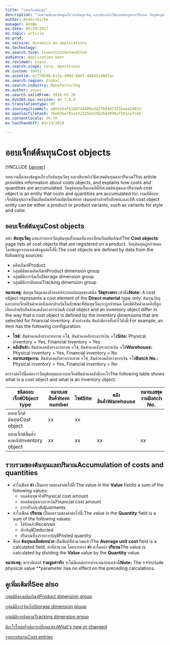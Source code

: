 ```yaml
---
title: "ออบเจ็กต์ต้นทุน"
description: "บทความนี้แสดงข้อมูลเกี่ยวกับต้นทุนวัตถุ และอธิบายถึงวิธีสะสมต้นทุนและปริมาณ วัตถุต้นทุนเป็นเอนทิตี้ที่สะสมต้นทุนและปริมาณ เอนทิตีออบเจ็กต์ต้นทุนอาจเป็นผลิตภัณฑ์หรือผลิตภัณฑ์ย่อย เช่นผลต่างสำหรับลักษณะและสี"
author: AndersGirke
manager: AnnBe
ms.date: 06/20/2017
ms.topic: article
ms.prod: 
ms.service: dynamics-ax-applications
ms.technology: 
ms.search.form: InventCostOnhandItem
audience: Application User
ms.reviewer: yuyus
ms.search.scope: Core, Operations
ms.custom: 19451
ms.assetid: ec776b98-813a-490d-848f-468452d98fac
ms.search.region: Global
ms.search.industry: Manufacturing
ms.author: yuyus
ms.search.validFrom: 2016-02-28
ms.dyn365.ops.version: AX 7.0.0
ms.translationtype: HT
ms.sourcegitcommit: a8b5a5af5108744406a3d2fb84d7151baea2481b
ms.openlocfilehash: 78e63be701a432325be55b2b83990af501cefcbb
ms.contentlocale: th-th
ms.lasthandoff: 04/13/2018

---
```


# <a name="cost-objects"></a><span data-ttu-id="0a806-105">ออบเจ็กต์ต้นทุน</span><span class="sxs-lookup"><span data-stu-id="0a806-105">Cost objects</span></span>

[!INCLUDE [banner](../includes/banner.md)]

<span data-ttu-id="0a806-106">บทความนี้แสดงข้อมูลเกี่ยวกับต้นทุนวัตถุ และอธิบายถึงวิธีสะสมต้นทุนและปริมาณ</span><span class="sxs-lookup"><span data-stu-id="0a806-106">This article provides information about costs objects, and explains how costs and quantities are accumulated.</span></span> <span data-ttu-id="0a806-107">วัตถุต้นทุนเป็นเอนทิตี้ที่สะสมต้นทุนและปริมาณ</span><span class="sxs-lookup"><span data-stu-id="0a806-107">A cost object is an entity that costs and quantities are accumulated for.</span></span> <span data-ttu-id="0a806-108">เอนทิตีออบเจ็กต์ต้นทุนอาจเป็นผลิตภัณฑ์หรือผลิตภัณฑ์ย่อย เช่นผลต่างสำหรับลักษณะและสี</span><span class="sxs-lookup"><span data-stu-id="0a806-108">A cost object entity can be either a product or product variants, such as variants for style and color.</span></span>  

## <a name="cost-objects"></a><span data-ttu-id="0a806-109">ออบเจ็กต์ต้นทุน</span><span class="sxs-lookup"><span data-stu-id="0a806-109">Cost objects</span></span>

<span data-ttu-id="0a806-110">หน้า **ต้นทุนวัตถุ** แสดงรายการวัตถุต้นทุนทั้งหมดที่ลงทะเบียนกับผลิตภัณฑ์</span><span class="sxs-lookup"><span data-stu-id="0a806-110">The **Cost objects** page lists all cost objects that are registered on a product.</span></span> <span data-ttu-id="0a806-111">วัตถุต้นทุนถูกกำหนด โดยข้อมูลจากแหล่งข้อมูลต่อไปนี้:</span><span class="sxs-lookup"><span data-stu-id="0a806-111">The cost objects are defined by data from the following sources:</span></span>

-   <span data-ttu-id="0a806-112">ผลิตภัณฑ์</span><span class="sxs-lookup"><span data-stu-id="0a806-112">Product</span></span>
-   <span data-ttu-id="0a806-113">กลุ่มมิติของผลิตภัณฑ์</span><span class="sxs-lookup"><span data-stu-id="0a806-113">Product dimension group</span></span>
-   <span data-ttu-id="0a806-114">กลุ่มมิติการจัดเก็บ</span><span class="sxs-lookup"><span data-stu-id="0a806-114">Storage dimension group</span></span>
-   <span data-ttu-id="0a806-115">กลุ่มมิติการติดตาม</span><span class="sxs-lookup"><span data-stu-id="0a806-115">Tracking dimension group</span></span>

<span data-ttu-id="0a806-116">**หมายเหตุ:** ต้นทุนวัตถุแสดงถึงองค์ประกอบต้นทุนของชนิด **วัสดุทางตรง** เท่านั้น</span><span class="sxs-lookup"><span data-stu-id="0a806-116">**Note:** A cost object represents a cost element of the **Direct material** type only.</span></span> <span data-ttu-id="0a806-117">ต้นทุนวัตถุและออบเจ็กต์สินค้าคงคลังแตกต่างกันในลักษณะที่ต้นทุนวัตถุจะถูกกำหนด โดยมิติสินค้าคงคลังที่ถูกเลือกสำหรับสินค้าคงคลังทางการเงิน</span><span class="sxs-lookup"><span data-stu-id="0a806-117">A cost object and an inventory object differ in the way that a cost object is defined by the inventory dimensions that are selected for financial inventory.</span></span> <span data-ttu-id="0a806-118">ตัวอย่างเช่น สินค้ามีการตั้งค่าไว้ดังนี้:</span><span class="sxs-lookup"><span data-stu-id="0a806-118">For example, an item has the following configuration:</span></span>

-   <span data-ttu-id="0a806-119">**ไซต์:** สินค้าคงคลังทางกายภาพ =ใช่, สินค้าคงคลังทางการเงิน =ใช่</span><span class="sxs-lookup"><span data-stu-id="0a806-119">**Site:** Physical inventory = Yes, Financial inventory = Yes</span></span>
-   <span data-ttu-id="0a806-120">**คลังสินค้า:** สินค้าคงคลังทางกายภาพ =ใช่, สินค้าคงคลังทางการเงิน =ใช่</span><span class="sxs-lookup"><span data-stu-id="0a806-120">**Warehouse:** Physical inventory = Yes, Financial inventory = No</span></span>
-   <span data-ttu-id="0a806-121">**หมายเลขชุดงาน:** สินค้าคงคลังทางกายภาพ =ใช่, สินค้าคงคลังทางการเงิน =ใช่</span><span class="sxs-lookup"><span data-stu-id="0a806-121">**Batch No.:** Physical inventory = Yes, Financial inventory = No</span></span>

<span data-ttu-id="0a806-122">ตารางต่อไปนี้แสดงว่าวัตถุต้นทุนและออบเจ็กต์สินค้าคงคลังคืออะไร</span><span class="sxs-lookup"><span data-stu-id="0a806-122">The following table shows what is a cost object and what is an inventory object.</span></span>

| <span data-ttu-id="0a806-123">ชนิดออบเจ็กต์</span><span class="sxs-lookup"><span data-stu-id="0a806-123">Object type</span></span>      | <span data-ttu-id="0a806-124">หมายเลขสินค้า</span><span class="sxs-lookup"><span data-stu-id="0a806-124">Item number</span></span> | <span data-ttu-id="0a806-125">ไซต์</span><span class="sxs-lookup"><span data-stu-id="0a806-125">Site</span></span> | <span data-ttu-id="0a806-126">คลังสินค้า</span><span class="sxs-lookup"><span data-stu-id="0a806-126">Warehouse</span></span> | <span data-ttu-id="0a806-127">หมายเลขชุดงาน</span><span class="sxs-lookup"><span data-stu-id="0a806-127">Batch No.</span></span> |
|------------------|-------------|------|-----------|-----------|
| <span data-ttu-id="0a806-128">ออบเจ็กต์ต้นทุน</span><span class="sxs-lookup"><span data-stu-id="0a806-128">Cost object</span></span>      | <span data-ttu-id="0a806-129"> x</span><span class="sxs-lookup"><span data-stu-id="0a806-129">x</span></span>           | <span data-ttu-id="0a806-130"> x</span><span class="sxs-lookup"><span data-stu-id="0a806-130">x</span></span>    |           |           |
| <span data-ttu-id="0a806-131">ออบเจ็กต์สินค้าคงคลัง</span><span class="sxs-lookup"><span data-stu-id="0a806-131">Inventory object</span></span> | <span data-ttu-id="0a806-132"> x</span><span class="sxs-lookup"><span data-stu-id="0a806-132">x</span></span>           | <span data-ttu-id="0a806-133"> x</span><span class="sxs-lookup"><span data-stu-id="0a806-133">x</span></span>    |  <span data-ttu-id="0a806-134"> x</span><span class="sxs-lookup"><span data-stu-id="0a806-134">x</span></span>        | <span data-ttu-id="0a806-135"> x</span><span class="sxs-lookup"><span data-stu-id="0a806-135">x</span></span>         |

## <a name="accumulation-of-costs-and-quantities"></a><span data-ttu-id="0a806-136">รวบรวมของต้นทุนและปริมาณ</span><span class="sxs-lookup"><span data-stu-id="0a806-136">Accumulation of costs and quantities</span></span>
-   <span data-ttu-id="0a806-137">ค่าในฟิลด์ **ค่า** เป็นผลรวมของค่าต่อไปนี้:</span><span class="sxs-lookup"><span data-stu-id="0a806-137">The value in the **Value** fieldis a sum of the following values:</span></span>
    -   <span data-ttu-id="0a806-138">ยอดต้นทุนจริง</span><span class="sxs-lookup"><span data-stu-id="0a806-138">Physical cost amount</span></span>
    -   <span data-ttu-id="0a806-139">ยอดต้นทุนทางการเงิน</span><span class="sxs-lookup"><span data-stu-id="0a806-139">Financial cost amount</span></span>
    -   <span data-ttu-id="0a806-140">การปรับปรุง</span><span class="sxs-lookup"><span data-stu-id="0a806-140">Adjustments</span></span>
-   <span data-ttu-id="0a806-141">ค่าในฟิลด์ **ปริมาณ** เป็นผลรวมของค่าต่อไปนี้:</span><span class="sxs-lookup"><span data-stu-id="0a806-141">The value in the **Quantity** field is a sum of the following values:</span></span>
    -   <span data-ttu-id="0a806-142">ได้รับแล้ว</span><span class="sxs-lookup"><span data-stu-id="0a806-142">Received</span></span>
    -   <span data-ttu-id="0a806-143">หักบัญชี</span><span class="sxs-lookup"><span data-stu-id="0a806-143">Deducted</span></span>
    -   <span data-ttu-id="0a806-144">ปริมาณที่ลงรายการบัญชี</span><span class="sxs-lookup"><span data-stu-id="0a806-144">Posted quantity</span></span>
-   <span data-ttu-id="0a806-145">ฟิลด์ **ต้นทุนเฉลี่ยต่อหน่วย** เป็นฟิลด์ที่คำนวณแล้ว</span><span class="sxs-lookup"><span data-stu-id="0a806-145">The **Average unit cost** field is a calculated field.</span></span> <span data-ttu-id="0a806-146">ค่าที่คำนวณ โดยการหาร **ค่า** ค่าโดยค่า **ปริมาณ**</span><span class="sxs-lookup"><span data-stu-id="0a806-146">The value is calculated by dividing the **Value** value by the **Quantity** value.</span></span>

<span data-ttu-id="0a806-147">**หมายเหตุ:** พารามิเตอร์ **รวมมูลค่าจริง** จะไม่มีผลต่อการคำนวณก่อนหน้านี้</span><span class="sxs-lookup"><span data-stu-id="0a806-147">**Note:** The **Include physical value **parameter has no effect on the preceding calculations.</span></span>

<a name="see-also"></a><span data-ttu-id="0a806-148">ดูเพิ่มเติมที่</span><span class="sxs-lookup"><span data-stu-id="0a806-148">See also</span></span>
--------

[<span data-ttu-id="0a806-149">กลุ่มมิติของผลิตภัณฑ์</span><span class="sxs-lookup"><span data-stu-id="0a806-149">Product dimension group</span></span>](https://technet.microsoft.com/en-us/library/aa499382.aspx)

[<span data-ttu-id="0a806-150">กลุ่มมิติการจัดเก็บ</span><span class="sxs-lookup"><span data-stu-id="0a806-150">Storage dimension group</span></span>](https://technet.microsoft.com/en-us/library/hh209317.aspx)

[<span data-ttu-id="0a806-151">กลุ่มมิติการติดตาม</span><span class="sxs-lookup"><span data-stu-id="0a806-151">Tracking dimension group</span></span>](https://technet.microsoft.com/en-us/library/hh209465.aspx)

[<span data-ttu-id="0a806-152">มีอะไรใหม่หรือมีการเปลี่ยนแปลง</span><span class="sxs-lookup"><span data-stu-id="0a806-152">What's new or changed</span></span>](../../fin-and-ops/get-started/whats-new-changed.md)

[<span data-ttu-id="0a806-153">รายการต้นทุน</span><span class="sxs-lookup"><span data-stu-id="0a806-153">Cost entries</span></span>](cost-entries.md)




